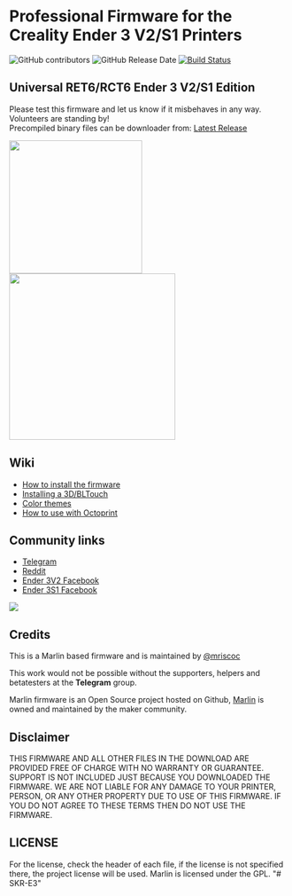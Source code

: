 # Professional Firmware for the Creality Ender 3 V2/S1 Printers

![GitHub contributors](https://img.shields.io/github/contributors/mriscoc/Ender3V2S1.svg)
![GitHub Release Date](https://img.shields.io/github/release-date/mriscoc/Ender3V2S1.svg)
[![Build Status](https://github.com/mriscoc/Ender3V2S1/workflows/CI/badge.svg?branch=Ender3V2S1-Released)](https://github.com/mriscoc/Ender3V2S1/actions)

## Universal RET6/RCT6 Ender 3 V2/S1 Edition

Please test this firmware and let us know if it misbehaves in any way.
Volunteers are standing by!  
Precompiled binary files can be downloader from:
[Latest Release](https://github.com/mriscoc/Ender3V2S1/releases/latest)

<img aling=left height=240 src="buildroot/share/pixmaps/Ender-3V2.jpg" /> <img height=300 src="buildroot/share/pixmaps/Ender-3S1.jpg" />
<BR/>

## Wiki
 - [How to install the firmware](https://github.com/mriscoc/Ender3V2S1/wiki/How-to-install-the-firmware)
 - [Installing a 3D/BLTouch](https://github.com/mriscoc/Ender3V2S1/wiki/3D-BLTouch)
 - [Color themes](https://github.com/mriscoc/Ender3V2S1/wiki/Color-Themes)
 - [How to use with Octoprint](https://github.com/mriscoc/Ender3V2S1/wiki/Octoprint)
  
## Community links
* [Telegram](https://t.me/ender3v2s1firmware)
* [Reddit](https://www.reddit.com/r/Ender3v2Firmware) 
* [Ender 3V2 Facebook](https://www.facebook.com/groups/ender3v2firmware)
* [Ender 3S1 Facebook](https://www.facebook.com/groups/ender3s1printer)

![](https://raw.githubusercontent.com/mriscoc/Ender3V2S1/Ender3V2S1-Released/screenshots/main.jpg)

## Credits

This is a Marlin based firmware and is maintained by [@mriscoc](https://github.com/mriscoc)  

This work would not be possible without the supporters, helpers and betatesters at the **Telegram** group.

Marlin firmware is an Open Source project hosted on Github, [Marlin](https://marlinfw.org/) is owned and maintained by the maker community.  

## Disclaimer  

THIS FIRMWARE AND ALL OTHER FILES IN THE DOWNLOAD ARE PROVIDED FREE OF CHARGE WITH NO WARRANTY OR GUARANTEE. SUPPORT IS NOT INCLUDED JUST BECAUSE YOU DOWNLOADED THE FIRMWARE. WE ARE NOT LIABLE FOR ANY DAMAGE TO YOUR PRINTER, PERSON, OR ANY OTHER PROPERTY DUE TO USE OF THIS FIRMWARE. IF YOU DO NOT AGREE TO THESE TERMS THEN DO NOT USE THE FIRMWARE.

## LICENSE
For the license, check the header of each file, if the license is not specified there, the project license will be used. Marlin is licensed under the GPL.
"# SKR-E3" 
